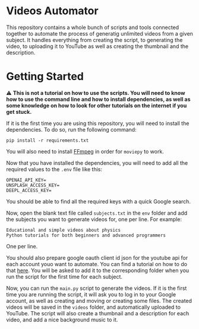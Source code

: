 # Videos Automator
This repository contains a whole bunch of scripts and tools connected together to automate the process of generatig unlimited videos from a given subject. It handles everything from creating the script, to generating the video, to uploading it to YouTube as well as creating the thumbnail and the description.

# Getting Started
:warning: **This is not a tutorial on how to use the scripts. You will need to know how to use the command line and how to install dependencies, as well as some knowledge on how to look for other tutorials on the internet if you get stuck.**

If it is the first time you are using this repository, you will need to install the dependencies. To do so, run the following command:
```
pip install -r requirements.txt
```
You will also need to install [FFmpeg](https://ffmpeg.org/download.html) in order for `moviepy` to work.

Now that you have installed the dependencies, you will need to add all the required values to the `.env` file like this:
```
OPENAI_API_KEY=
UNSPLASH_ACCESS_KEY=
DEEPL_ACCESS_KEY=
```
You should be able to find all the required keys with a quick Google search.

Now, open the blank text file called `subjects.txt` in the `env` folder and add the subjects you want to generate videos for, one per line. For example:
```
Educational and simple videos about physics
Python tutorials for both beginners and advanced programmers
```
One per line.

You should also prepare google oauth client id json for the youtube api for each account youo want to automate. You can find a tutorial on how to do that [here](https://developers.google.com/youtube/v3/quickstart/python). You will be asked to add it to the corresponding folder when you run the script for the first time for each subject.

Now, you can run the `main.py` script to generate the videos. If it is the first time you are running the script, it will ask you to log in to your Google account, as well as creating and moving or creating some files. The created videos will be saved in the `videos` folder, and automatically uploaded to YouTube. The script will also create a thumbnail and a description for each video, and add a nice background music to it.